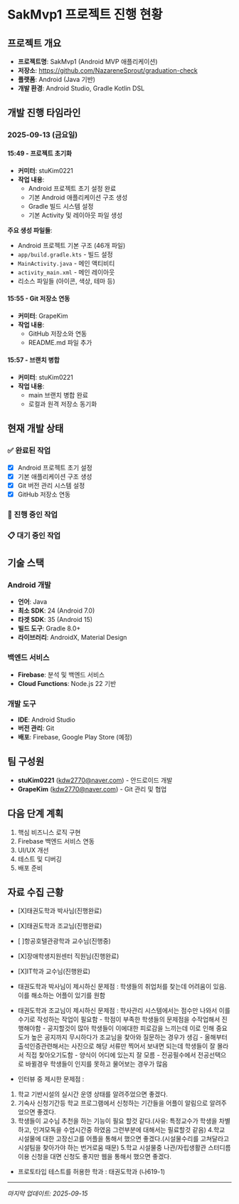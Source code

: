 # SakMvp1 프로젝트 진행 현황

## 프로젝트 개요
- **프로젝트명**: SakMvp1 (Android MVP 애플리케이션)
- **저장소**: https://github.com/NazareneSprout/graduation-check
- **플랫폼**: Android (Java 기반)
- **개발 환경**: Android Studio, Gradle Kotlin DSL

## 개발 진행 타임라인

### 2025-09-13 (금요일)

#### 15:49 - 프로젝트 초기화
- **커미터**: stuKim0221
- **작업 내용**:
  - Android 프로젝트 초기 설정 완료
  - 기본 Android 애플리케이션 구조 생성
  - Gradle 빌드 시스템 설정
  - 기본 Activity 및 레이아웃 파일 생성

**주요 생성 파일들**:
- Android 프로젝트 기본 구조 (46개 파일)
- `app/build.gradle.kts` - 빌드 설정
- `MainActivity.java` - 메인 액티비티
- `activity_main.xml` - 메인 레이아웃
- 리소스 파일들 (아이콘, 색상, 테마 등)

#### 15:55 - Git 저장소 연동
- **커미터**: GrapeKim
- **작업 내용**:
  - GitHub 저장소와 연동
  - README.md 파일 추가

#### 15:57 - 브랜치 병합
- **커미터**: stuKim0221
- **작업 내용**:
  - main 브랜치 병합 완료
  - 로컬과 원격 저장소 동기화

## 현재 개발 상태

### ✅ 완료된 작업
- [x] Android 프로젝트 초기 설정
- [x] 기본 애플리케이션 구조 생성
- [x] Git 버전 관리 시스템 설정
- [x] GitHub 저장소 연동

### 🔄 진행 중인 작업

### 📋 대기 중인 작업

## 기술 스택

### Android 개발
- **언어**: Java
- **최소 SDK**: 24 (Android 7.0)
- **타겟 SDK**: 35 (Android 15)
- **빌드 도구**: Gradle 8.0+
- **라이브러리**: AndroidX, Material Design

### 백엔드 서비스
- **Firebase**: 분석 및 백엔드 서비스
- **Cloud Functions**: Node.js 22 기반

### 개발 도구
- **IDE**: Android Studio
- **버전 관리**: Git
- **배포**: Firebase, Google Play Store (예정)

## 팀 구성원
- **stuKim0221** (kdw2770@naver.com) - 안드로이드 개발
- **GrapeKim** (kdw2770@naver.com) - Git 관리 및 협업

## 다음 단계 계획
1. 핵심 비즈니스 로직 구현
2. Firebase 백엔드 서비스 연동
3. UI/UX 개선
4. 테스트 및 디버깅
5. 배포 준비

## 자료 수집 근황
- [X]태권도학과 박사님(진행완료)
- [X]태권도학과 조교님(진행완료)
- [ ]항공호텔관광학과 교수님(진행중)
- [X]장애학생지원센터 직원님(진행완료)
- [X]IT학과 교수님(진행완료)

- 태권도학과 박사님이 제시하신 문제점 :   학생들의 취업처를 찾는데 어려움이 있음. 이를 해소하는 어플이 있기를 원함

- 태권도학과 조교님이 제시하신 문제점 : 학사관리 시스템에서는 점수만 나와서 이를 수기로 작성하는 작업이 필요함
                          - 학점이 부족한 학생들의 문제점을 수작업해서 진행해야함
                          - 공지할것이 많아 학생들이 이에대한 피로감을 느끼는데 이로 인해 중요도가 높은 공지까지 무시하다가 조교님을 찾아와 질문하는 경우가 생김
                          - 올해부터 출석인증관련해서는 사진으로 해당 서류만 찍어서 보내면 되는데 학생들이 잘 몰라서 직접 찾아오기도함
                          - 양식이 어디에 있는지 잘 모름
                          - 전공필수에서 전공선택으로 바뀔경우 학생들이 인지를 못하고 물어보는 경우가 많음
  
- 인터뷰 중 제시한 문제점 :
1. 학교 기반시설의 실시간 운영 상태를 알려주었으면 좋겠다.
2. 기숙사 신청기간등 학교 프로그램에서 신청하는 기간들을 어플이 알림으로 알려주었으면 좋겠다.
3. 학생들이 교수님 추천을 하는 기능이 필요 할것 같다.(사유: 특정교수가 학생을 차별하고, 인겨모독을 수업시간중 하였음 그런부분에 대해서는 필료할것 같음)
4.학교 시설물에 대한 고장신고를 어플을 통해서 했으면 좋겠다.(시설물수리를 고쳐달라고 시설팀을 찾아가야 하는 번거로움 때문)
5.학교 시설물중 나관/자립생활관 스터디름 이용 신청을 대면 신청도 좋지만 웹을 통해서 했으면 좋겠다. 
  
- 프로토타입 테스트를 허용한 학과 : 태권도학과 (나619-1)

---
*마지막 업데이트: 2025-09-15*
